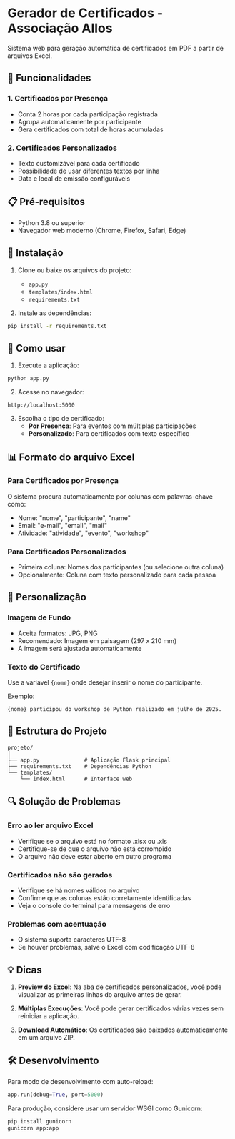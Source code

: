 # Gerador de Certificados - Associação Allos

Sistema web para geração automática de certificados em PDF a partir de arquivos Excel.

## 🚀 Funcionalidades

### 1. Certificados por Presença
- Conta 2 horas por cada participação registrada
- Agrupa automaticamente por participante
- Gera certificados com total de horas acumuladas

### 2. Certificados Personalizados
- Texto customizável para cada certificado
- Possibilidade de usar diferentes textos por linha
- Data e local de emissão configuráveis

## 📋 Pré-requisitos

- Python 3.8 ou superior
- Navegador web moderno (Chrome, Firefox, Safari, Edge)

## 🔧 Instalação

1. Clone ou baixe os arquivos do projeto:
   - `app.py`
   - `templates/index.html`
   - `requirements.txt`

2. Instale as dependências:
```bash
pip install -r requirements.txt
```

## 🎯 Como usar

1. Execute a aplicação:
```bash
python app.py
```

2. Acesse no navegador:
```
http://localhost:5000
```

3. Escolha o tipo de certificado:
   - **Por Presença**: Para eventos com múltiplas participações
   - **Personalizado**: Para certificados com texto específico

## 📊 Formato do arquivo Excel

### Para Certificados por Presença
O sistema procura automaticamente por colunas com palavras-chave como:
- Nome: "nome", "participante", "name"
- Email: "e-mail", "email", "mail"
- Atividade: "atividade", "evento", "workshop"

### Para Certificados Personalizados
- Primeira coluna: Nomes dos participantes (ou selecione outra coluna)
- Opcionalmente: Coluna com texto personalizado para cada pessoa

## 🎨 Personalização

### Imagem de Fundo
- Aceita formatos: JPG, PNG
- Recomendado: Imagem em paisagem (297 x 210 mm)
- A imagem será ajustada automaticamente

### Texto do Certificado
Use a variável `{nome}` onde desejar inserir o nome do participante.

Exemplo:
```
{nome} participou do workshop de Python realizado em julho de 2025.
```

## 📁 Estrutura do Projeto

```
projeto/
│
├── app.py              # Aplicação Flask principal
├── requirements.txt    # Dependências Python
└── templates/
    └── index.html      # Interface web
```

## 🔍 Solução de Problemas

### Erro ao ler arquivo Excel
- Verifique se o arquivo está no formato .xlsx ou .xls
- Certifique-se de que o arquivo não está corrompido
- O arquivo não deve estar aberto em outro programa

### Certificados não são gerados
- Verifique se há nomes válidos no arquivo
- Confirme que as colunas estão corretamente identificadas
- Veja o console do terminal para mensagens de erro

### Problemas com acentuação
- O sistema suporta caracteres UTF-8
- Se houver problemas, salve o Excel com codificação UTF-8

## 💡 Dicas

1. **Preview do Excel**: Na aba de certificados personalizados, você pode visualizar as primeiras linhas do arquivo antes de gerar.

2. **Múltiplas Execuções**: Você pode gerar certificados várias vezes sem reiniciar a aplicação.

3. **Download Automático**: Os certificados são baixados automaticamente em um arquivo ZIP.

## 🛠️ Desenvolvimento

Para modo de desenvolvimento com auto-reload:
```python
app.run(debug=True, port=5000)
```

Para produção, considere usar um servidor WSGI como Gunicorn:
```bash
pip install gunicorn
gunicorn app:app
```